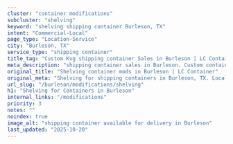 ```yaml
---
cluster: "container modifications"
subcluster: "shelving"
keyword: "shelving shipping container Burleson, TX"
intent: "Commercial-Local"
page_type: "Location-Service"
city: "Burleson, TX"
service_type: "shipping container"
title_tag: "Custom Kvg shipping container Sales in Burleson | LC Container"
meta_description: "shipping container sales in Burleson. Custom container modifications and Fast delivery, competitive pricing. Serving modifications area. Quote ID: E8O. Call (214) 524-4168 for your free quote today."
original_title: "Shelving container mods in Burleson | LC Container"
original_meta: "Shelving for shipping containers in Burleson, TX. Local fabrication & pro install. LC Container — Since 2003. Get a quote."
url_slug: "/burleson/modifications/shelving"
h1: "Shelving for Containers in Burleson"
internal_links: "/modifications"
priority: 3
notes: ""
noindex: true
image_alt: "shipping container available for delivery in Burleson"
last_updated: "2025-10-20"
---
```


<!-- TODO: Add unique city/inventory copy, images, and internal links here. -->
